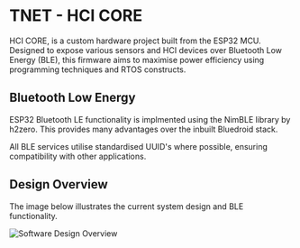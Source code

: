 # TNET - HCI CORE

HCI CORE, is a custom hardware project built from the ESP32 MCU. Designed to expose various sensors and HCI devices over Bluetooth Low Energy (BLE), this firmware aims to maximise power efficiency using programming techniques and RTOS constructs.

## Bluetooth Low Energy

ESP32 Bluetooth LE functionality is implmented using the NimBLE library by h2zero. This provides many advantages over the inbuilt Bluedroid stack. 

All BLE services utilise standardised UUID's where possible, ensuring compatibility with other applications.

## Design Overview

The image below illustrates the current system design and BLE functionality.

![Software Design Overview](https://user-images.githubusercontent.com/41393868/216054765-8f7daae2-994f-4c5d-9077-1955b8a09a4e.png)